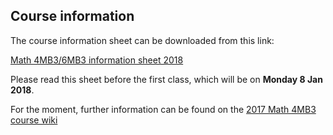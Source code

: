 ## Course information

The course information sheet can be downloaded from this link:

[Math 4MB3/6MB3 information sheet 2018](handouts/4mbinfo_2018.pdf)

Please read this sheet before the first class, which will be on **Monday 8 Jan 2018**.

For the moment, further information can be found on the [2017 Math 4MB3 course wiki](http://lalashan.mcmaster.ca/theobio/4MB3/index.php/Main_Page)